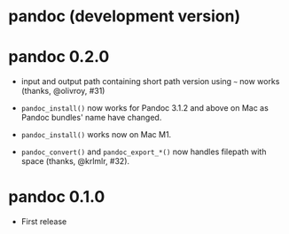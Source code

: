 # pandoc (development version)

# pandoc 0.2.0

-   input and output path containing short path version using `~` now works (thanks, @olivroy, #31)

-   `pandoc_install()` now works for Pandoc 3.1.2 and above on Mac as Pandoc bundles' name have changed.

-   `pandoc_install()` works now on Mac M1.

-   `pandoc_convert()` and `pandoc_export_*()` now handles filepath with space (thanks, @krlmlr, #32).

# pandoc 0.1.0

-   First release
